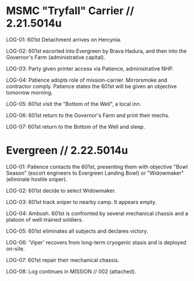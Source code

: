 # MSMC "Tryfall" Carrier // 2.21.5014u
LOG-01: 601st Detachment arrives on Hercynia.

LOG-02: 601st escorted into Evergreen by Brava Hadura, and then into the Governor's Farm (administrative capital).

LOG-03: Party given printer access via Patience, administrative NHP.

LOG-04: Patience adopts role of mission-carrier. Mirrorsmoke and contractor comply. Patience states the 601st will be given an objective tomorrow morning.

LOG-05: 601st visit the "Bottom of the Well", a local inn.

LOG-06: 601st return to the Governor's Farm and print their mechs.

LOG-07: 601st return to the Bottom of the Well and sleep.

# Evergreen // 2.22.5014u
LOG-01: Patience contacts the  601st, presenting them with objective "Bowl Season" (escort engineers to Evergreen Landing Bowl) or "Widowmaker" (eliminate hostile sniper).

LOG-02: 601st decide to select Widowmaker.

LOG-03: 601st track sniper to nearby camp. It appears empty.

LOG-04: Ambush. 601st is confronted by several mechanical chassis and a platoon of well-trained soldiers.

LOG-05: 601st eliminates all subjects and declares victory.

LOG-06: 'Viper' recovers from long-term cryogenic stasis and is deployed on-site.

LOG-07: 601st repair their mechanical chassis.

LOG-08: Log continues in MISSION // 002 (attached).
